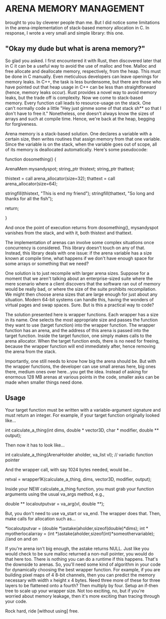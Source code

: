 # ARENA MEMORY MANAGEMENT

brought to you by cleverer people than me. But I did notice some limitations in the arena-implementation of stack-based memory allocation in C. In response, I wrote a very small and simple library: this one.

## "Okay my dude but what is arena memory?"

So glad you asked. I first encountered it with Rust, then discovered later that in C it can be a useful way to avoid the use of malloc and free. Malloc and free allocate and deallocate memory, respectively, from the heap. This must be done in C manually. Even meticulous developers can leave openings for memory leaks. In C++, the task is less burdensome, but there are those who have pointed out that heap usage in C++ can be less than straightforward (hence, memory leaks occur). Rust provides a novel way to avoid memory leaks, but the trade off is complexity. Now we come to stack-based memory. Every function call leads to resource-usage on the stack. One can't normally code a little "Hey just gimme some of that stack sh** so that I don't have to free it." Nonetheless, one doesn't always know the sizes of arrays and such at compile time. Hence, we're back at the heap, begging for forgiveness.

Arena memory is a stack-based solution. One declares a variable with a certain size, then writes routines that assign memory from that one variable. Since the variable is on the stack, when the variable goes out of scope, all of its memory is deallocated automatically. Here's some pseudocode:

function dosomething() {

ArenaMem mysandyspot;
string_ptr thistext;
string_ptr thattest;

thistext = call arena_allocator(size=32);
thattext = call arena_allocator(size=64);

stringfill(thistext, "This is end my friend");
stringfill(thattext, "So long and thanks for all the fish");

return;

}

And once the point of execution returns from dosomething(), mysandyspot vanishes from the stack, and with it, both thistext and thattext.

The implementation of arenas can involve some complex situations once concurrency is considered. This library doesn't touch on any of that. Instead, this library deals with one issue: if the arena variable has a size known at compile time, what happens if we don't have enough space for some arrays or something that we need?

One solution is to just recompile with larger arena sizes. Suppose for a moment that we aren't talking about an enterprise-sized suite where the mere scenario where a client discovers that the software ran out of memory would be really bad, or where the size of the suite prohibits recompilation. We might then choose arena sizes that are large enough for just about any situation. Modern 64-bit systems can handle this, having the wonders of virtual pages and swap spaces. Sure. But is this a practical way to code?

The solution presented here is wrapper functions. Each wrapper has a size in its name. One selects the most appropriate size and passes the function they want to use (target function) into the wrapper function. The wrapper function has an arena, and the address of this arena is passed into the target function. Inside the target function, one simply makes calls to the arena allocator. When the target function ends, there is no need for freeing, because the wrapper function will end immediately after, hence removing the arena from the stack.

Importantly, one still needs to know how big the arena should be. But with the wrapper functions, the developer can use small arenas here, big ones there, medium ones over here...you get the idea. Instead of asking for enormous 128 MB arenas at various points in the code, smaller asks can be made when smaller things need done.

## Usage

Your target function must be written with a variable-argument signature and must return an integer. For example, if your target function originally looked like...

int calculate_a_thing(int dims, double * vector3D, char * modifier, double ** output);

Then now it has to look like...

int calculate_a_thing(ArenaHolder aholder, va_list vl);  // variadic function pointer

And the wrapper call, with say 1024 bytes needed, would be...

retval = wrapper1K(calculate_a_thing, dims, vector3D, modifier, output);

Inside your NEW calculate_a_thing function, you must grab your function arguments using the usual va_args method, e.g.,

double ** localoutputvar = va_arg(vl, double **);

But, you don't need to use va_start or va_end. The wrapper does that. Then, make calls for allocation such as...

*localoutputvar = (double *)astake(aholder,sizeof(double)*dims);
int * myotherlocalarray = (int *)astake(aholder,sizeof(int)*someothervariable);
//and on and on

If you're arena isn't big enough, the astake returns NULL. Just like you would check to be sure malloc returned a non-null pointer, you would do that here too. There is nothing you can do a runtime if this happens. That's the downside to arenas. So, you'll need some kind of algorithm in your code for dynamically choosing the best wrapper function. For example, if you are building pixel maps of 4 8-bit channels, then you can predict the memory necessary with width x height x 4 bytes. Need three more of these for three layers to be flattened onto a fourth? Then multiply by four. Setup an if-then tree to scale up your wrapper size. Not too exciting, no, but if you're worried about memory leakage, then it's more exciting than tracing through your code.

Rock hard, ride [without using] free.

